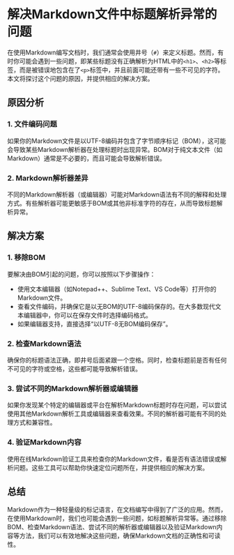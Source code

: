 # 解决Markdown文件中标题解析异常的问题

在使用Markdown编写文档时，我们通常会使用井号（`#`）来定义标题。然而，有时你可能会遇到一些问题，即某些标题没有正确解析为HTML中的`<h1>`、`<h2>`等标签，而是被错误地包含在了`<p>`标签中，并且前面可能还带有一些不可见的字符。本文将探讨这个问题的原因，并提供相应的解决方案。

## 原因分析

### 1. 文件编码问题
如果你的Markdown文件是以UTF-8编码并包含了字节顺序标记（BOM），这可能会导致某些Markdown解析器在处理标题时出现异常。BOM对于纯文本文件（如Markdown）通常是不必要的，而且可能会导致解析错误。

### 2. Markdown解析器差异
不同的Markdown解析器（或编辑器）可能对Markdown语法有不同的解释和处理方式。有些解析器可能更敏感于BOM或其他非标准字符的存在，从而导致标题解析异常。

## 解决方案

### 1. 移除BOM
要解决由BOM引起的问题，你可以按照以下步骤操作：

- 使用文本编辑器（如Notepad++、Sublime Text、VS Code等）打开你的Markdown文件。
- 查看文件编码，并确保它是以无BOM的UTF-8编码保存的。在大多数现代文本编辑器中，你可以在保存文件时选择编码格式。
- 如果编辑器支持，直接选择“以UTF-8无BOM编码保存”。

### 2. 检查Markdown语法
确保你的标题语法正确，即井号后面紧跟一个空格。同时，检查标题前是否有任何不可见的字符或空格，这些都可能导致解析错误。

### 3. 尝试不同的Markdown解析器或编辑器
如果你发现某个特定的编辑器或平台在解析Markdown标题时存在问题，可以尝试使用其他Markdown解析工具或编辑器来查看效果。不同的解析器可能有不同的处理方式和兼容性。

### 4. 验证Markdown内容
使用在线Markdown验证工具来检查你的Markdown文件，看是否有语法错误或解析问题。这些工具可以帮助你快速定位问题所在，并提供相应的解决方案。

## 总结
Markdown作为一种轻量级的标记语言，在文档编写中得到了广泛的应用。然而，在使用Markdown时，我们也可能会遇到一些问题，如标题解析异常等。通过移除BOM、检查Markdown语法、尝试不同的解析器或编辑器以及验证Markdown内容等方法，我们可以有效地解决这些问题，确保Markdown文档的正确性和可读性。